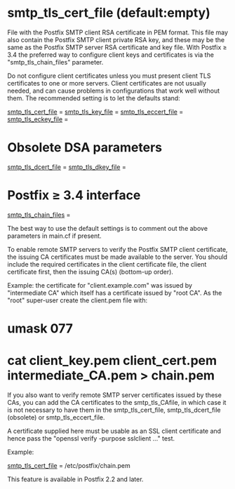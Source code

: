 # smtp_tls_cert_file (default:empty) 

 File with the Postfix SMTP client RSA certificate in PEM format.
This file may also contain the Postfix SMTP client private RSA key, and
these may be the same as the Postfix SMTP server RSA certificate and key
file.  With Postfix &ge; 3.4 the preferred way to configure client keys
and certificates is via the "smtp_tls_chain_files" parameter. 

 Do not configure client certificates unless you must present
client TLS certificates to one or more servers. Client certificates are
not usually needed, and can cause problems in configurations that work
well without them. The recommended setting is to let the defaults stand: 



<a href="postconf.5.html#smtp_tls_cert_file">smtp_tls_cert_file</a> =
<a href="postconf.5.html#smtp_tls_key_file">smtp_tls_key_file</a> =
<a href="postconf.5.html#smtp_tls_eccert_file">smtp_tls_eccert_file</a> =
<a href="postconf.5.html#smtp_tls_eckey_file">smtp_tls_eckey_file</a> =
# Obsolete DSA parameters
<a href="postconf.5.html#smtp_tls_dcert_file">smtp_tls_dcert_file</a> =
<a href="postconf.5.html#smtp_tls_dkey_file">smtp_tls_dkey_file</a> =
# Postfix &ge; 3.4 interface
<a href="postconf.5.html#smtp_tls_chain_files">smtp_tls_chain_files</a> =



 The best way to use the default settings is to comment out the above
parameters in main.cf if present. 

 To enable remote SMTP servers to verify the Postfix SMTP client
certificate, the issuing CA certificates must be made available to the
server. You should include the required certificates in the client
certificate file, the client certificate first, then the issuing
CA(s) (bottom-up order). 

 Example: the certificate for "client.example.com" was issued by
"intermediate CA" which itself has a certificate issued by "root CA".
As the "root" super-user create the client.pem file with: 



# <b>umask 077</b>
# <b>cat client_key.pem client_cert.pem intermediate_CA.pem &gt; chain.pem </b>



 If you also want to verify remote SMTP server certificates issued by
these CAs, you can add the CA certificates to the smtp_tls_CAfile, in
which case it is not necessary to have them in the smtp_tls_cert_file,
smtp_tls_dcert_file (obsolete) or smtp_tls_eccert_file. 

 A certificate supplied here must be usable as an SSL client certificate
and hence pass the "openssl verify -purpose sslclient ..." test. 

 Example: 


<a href="postconf.5.html#smtp_tls_cert_file">smtp_tls_cert_file</a> = /etc/postfix/chain.pem


 This feature is available in Postfix 2.2 and later.  


